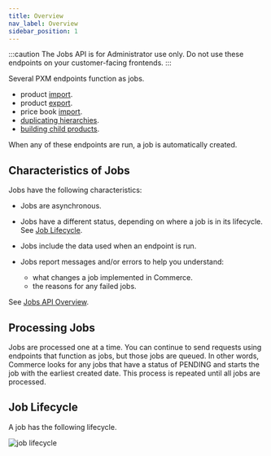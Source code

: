 ```yaml
---
title: Overview
nav_label: Overview
sidebar_position: 1
---
```


:::caution
The Jobs API is for Administrator use only. Do not use these endpoints on your customer-facing frontends.
:::

Several PXM endpoints function as jobs.

- product [import](/docs/pxm/products/importing-products/product-import-pxm).
- product [export](/docs/pxm/products/exporting-products/export-products).
- price book [import](/docs/pxm/pricebooks/price-import/overview).
- [duplicating hierarchies](/docs/pxm/hierarchies/hierarchies-api/duplicate-a-hierarchy).
- [building child products](/docs/pxm/products/pxm-product-variations/build-pxm-variations).

When any of these endpoints are run, a job is automatically created. 

## Characteristics of Jobs

Jobs have the following characteristics:

- Jobs are asynchronous.
- Jobs have a different status, depending on where a job is in its lifecycle. See [Job Lifecycle](#job-lifecyle).
- Jobs include the data used when an endpoint is run. 
- Jobs report messages and/or errors to help you understand:

    - what changes a job implemented in Commerce.
    - the reasons for any failed jobs. 

See [Jobs API Overview](/docs/pxm/jobs-api/jobs-api-overview).

## Processing Jobs 

Jobs are processed one at a time. You can continue to send requests using endpoints that function as jobs, but those jobs are queued. In other words, Commerce looks for any jobs that have a status of PENDING and starts the job with the earliest created date. This process is repeated until all jobs are processed.

## Job Lifecycle

A job has the following lifecycle.

![job lifecycle](/assets/job-lifecycle.png)
